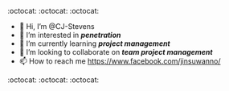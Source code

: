 :octocat: :octocat: :octocat:
- 👋 Hi, I’m @CJ-Stevens
- 👀 I’m interested in **_penetration_**
- 🌱 I’m currently learning **_project management_**
- 💞️ I’m looking to collaborate on **_team project management_**
- 📫 How to reach me https://www.facebook.com/jinsuwanno/

:octocat: :octocat: :octocat:
<!---
CJ-Stevens/Chenchira is a ✨ special ✨ repository because its `README.md` (this file) appears on your GitHub profile.
You can click the Preview link to take a look at your changes.
--->

